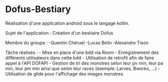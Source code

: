 # Dofus-Bestiary

Réalisation d'une application android sous le langage kotlin.

Sujet de l'application : Création d'un bestiaire Dofus

Membre du groupe : -Quentin Chéruel
                   -Lucas Belin
                   -Alexandre Tison

Tâche réalisés : - Mise en place d'une bdd via Room
                 - Enregistrement des différents utilisateurs dans cette bdd
                 - Utilisation de retrofit afin de faire appel à l'API DOFAPI
                 - Gestion de tri des monstres selon leur pv min, leur pa min, leur pm min ainsi que selon leur races (exemple: Larves, Bworks, ...)
                 - Utilisation de glide pour l'affichage des images monstres
